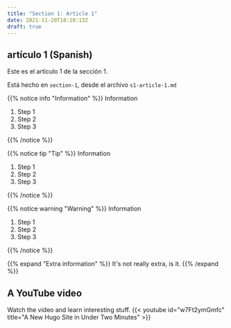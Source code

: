 ```yaml
---
title: "Section 1: Article 1"
date: 2021-11-20T18:10:13Z
draft: true
---
```


## artículo 1 (Spanish)

Este es el artículo 1 de la sección 1.

Está hecho en `section-1`, desde el archivo `s1-article-1.md`

{{% notice info "Information"  %}}
Information

1. Step 1
1. Step 2
1. Step 3

{{% /notice %}}

{{% notice tip "Tip"  %}}
Information

1. Step 1
1. Step 2
1. Step 3

{{% /notice %}}

{{% notice warning "Warning"  %}}
Information

1. Step 1
1. Step 2
1. Step 3

{{% /notice %}}

{{% expand "Extra information" %}}
It's not really extra, is it.
{{% /expand %}}

## A YouTube video

Watch the video and learn interesting stuff.
{{< youtube id="w7Ft2ymGmfc" title="A New Hugo Site in Under Two Minutes" >}}
